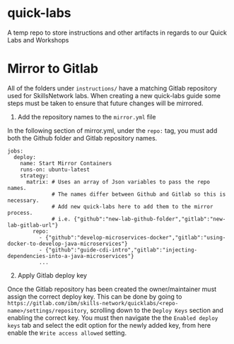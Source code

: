 # quick-labs
A temp repo to store instructions and other artifacts in regards to our Quick Labs and Workshops

# Mirror to Gitlab
All of the folders under `instructions/` have a matching Gitlab repository used for SkillsNetwork labs.
When creating a new quick-labs guide some steps must be taken to ensure that future changes will be mirrored.

1. Add the repository names to the `mirror.yml` file

In the following section of mirror.yml, under the `repo:` tag, you must add both the Github folder and Gitlab repository names.
```
jobs:
  deploy:
    name: Start Mirror Containers
    runs-on: ubuntu-latest
    strategy:
      matrix: # Uses an array of Json variables to pass the repo names.
              # The names differ between Github and Gitlab so this is necessary.
              # Add new quick-labs here to add them to the mirror process.
              # i.e. {"github":"new-lab-github-folder","gitlab":"new-lab-gitlab-url"}
        repo:
          - {"github":"develop-microservices-docker","gitlab":"using-docker-to-develop-java-microservices"}
          - {"github":"guide-cdi-intro","gitlab":"injecting-dependencies-into-a-java-microservices"}
          ...
```


2. Apply Gitlab deploy key

Once the Gitlab repository has been created the owner/maintainer must assign the correct deploy key.
This can be done by going to `https://gitlab.com/ibm/skills-network/quicklabs/<repo-name>/settings/repository`, scrolling down to the `Deploy Keys` section and enabling the correct key. 
You must then navigate the the `Enabled deploy keys` tab and select the edit option for the newly added key, from here enable the `Write access allowed` setting.